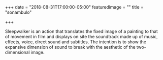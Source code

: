 +++
date = "2018-08-31T17:00:00-05:00"
featuredimage = ""
title = "sonambulo"

+++

Sleepwalker is an action that translates the fixed image of a painting to that of movement in film and displays on site the soundtrack made up of music, effects, voice, direct sound and subtitles. The intention is to show the expansive dimension of sound to break with the aesthetic of the two-dimensional image.